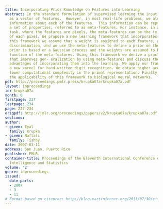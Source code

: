 ```yaml
---
title: Incorporating Prior Knowledge on Features into Learning
abstract: In the standard formulation of supervised learning the input is represented
  as a vector of features.  However, in most real-life problems, we also have additional
  information about each of the features.  This information can be represented as
  a set of properties, referred to as meta-features. For instance, in an image recognition
  task, where the features are pixels, the meta-features can be the (x, y) position
  of each pixel. We propose a new learning framework that incorporates meta- features.  In
  this framework we assume that a weight is assigned to each feature, as in linear
  discrimination, and we use the meta-features to define a prior on the weights. This
  prior is based on a Gaussian process and the weights are assumed to be a smooth
  function of the meta-features. Using this framework we derive a practical algorithm
  that improves gen- eralization by using meta-features and discuss the theoretical
  advantages of incorporating them into the learning. We apply our framework to design
  a new kernel for hand-written digit recognition. We obtain higher accuracy with
  lower computational complexity in the primal representation. Finally, we discuss
  the applicability of this framework to biological neural networks.
pdf: http://proceedings.pmlr.press/krupka07a/krupka07a.pdf
layout: inproceedings
id: krupka07a
month: 0
firstpage: 227
lastpage: 234
page: 227-234
origpdf: http://jmlr.org/proceedings/papers/v2/krupka07a/krupka07a.pdf
sections: 
author:
- given: Eyal
  family: Krupka
- given: Naftali
  family: Tishby
date: 2007-03-11
address: San Juan, Puerto Rico
publisher: PMLR
container-title: Proceedings of the Eleventh International Conference on Artificial
  Intelligence and Statistics
volume: '2'
genre: inproceedings
issued:
  date-parts:
  - 2007
  - 3
  - 11
# Format based on citeproc: http://blog.martinfenner.org/2013/07/30/citeproc-yaml-for-bibliographies/
---
```

